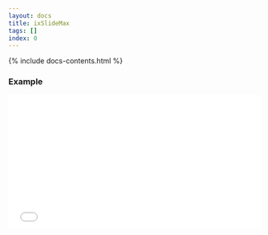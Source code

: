 ```yaml
---
layout: docs
title: ixSlideMax
tags: []
index: 0
---
```


{% include docs-contents.html %}

### Example
<iframe allowfullscreen="true" allowtransparency="true" frameborder="no" height="266" scrolling="no" src="//codepen.io/blaxk/embed/qbyegx/?height=266&amp;theme-id=0&amp;default-tab=result" style="width: 100%;"></iframe>